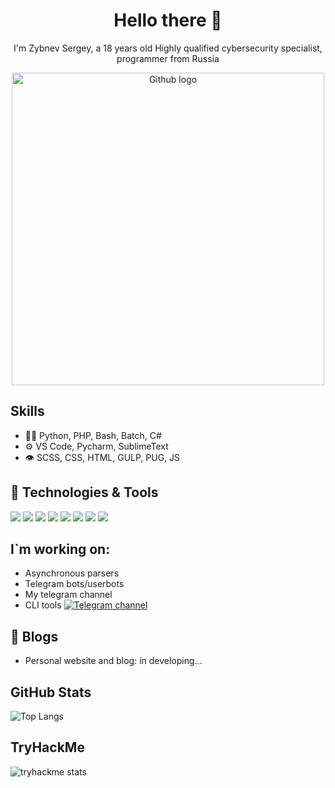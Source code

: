 <h1 align=center>Hello there 👋</h1>
<p align=center>I'm Zybnev Sergey, a 18 years old Highly qualified cybersecurity specialist, programmer from Russia</p>

<p align=center>
 <img src="https://octodex.github.com/images/privateinvestocat.jpg" alt="Github logo" width="500" />
</p>

## Skills
- 👨‍💻 Python, PHP, Bash, Batch, C#
- ⚙️ VS Code, Pycharm, SublimeText
- 👁️ SCSS, CSS, HTML, GULP, PUG, JS

## 🔧 Technologies & Tools
![](https://img.shields.io/badge/OS-Linux-informational?style=flat&logo=linux&logoColor=white&color=6aa6f8)
![](https://img.shields.io/badge/OS-Windows-informational?style=flat&logo=windows&logoColor=white&color=6aa6f8)
![](https://img.shields.io/badge/Editor-VS_Code-informational?style=flat&logo=visual-studio-code&logoColor=white&color=6aa6f8)
![](https://img.shields.io/badge/Editor-Pycharm-informational?style=flat&logo=pycharm&logoColor=white&color=6aa6f8)
![](https://img.shields.io/badge/Editor-Sublime-informational?style=flat&logo=sublime&logoColor=white&color=6aa6f8)
![](https://img.shields.io/badge/Code-Python-informational?style=flat&logo=python&logoColor=white&color=6aa6f8)
![](https://img.shields.io/badge/Code-PHP-informational?style=flat&logo=php&logoColor=white&color=6aa6f8)
![](https://img.shields.io/badge/Shell-Bash-informational?style=flat&logo=gnu-bash&logoColor=white&color=6aa6f8)

## I`m working on:
 - Asynchronous parsers
 - Telegram bots/userbots
 - My telegram channel
 - CLI tools
<a href='https://t.me/dnevnik_infosec'> ![Telegram channel](https://img.shields.io/badge/telegram-follow%20me-blue) </a>

## 📝 Blogs
- Personal website and blog: in developing...

## GitHub Stats
![Top Langs](https://github-readme-stats.vercel.app/api/top-langs/?username=szybnev&layout=compact&title_color=007bff&text_color=e7e7e7&icon_color=007bff&bg_color=171c28)

## TryHackMe
![tryhackme stats](https://raw.githubusercontent.com/szybnev/szybnev/master/assets/thm_propic.png)

